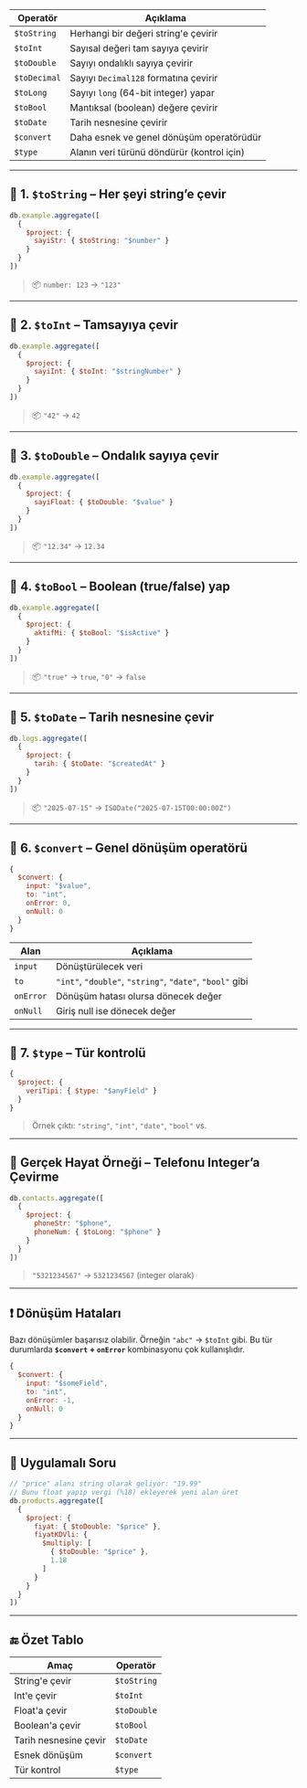 
| Operatör     | Açıklama                                   |
| ------------ | ------------------------------------------ |
| `$toString`  | Herhangi bir değeri string'e çevirir       |
| `$toInt`     | Sayısal değeri tam sayıya çevirir          |
| `$toDouble`  | Sayıyı ondalıklı sayıya çevirir            |
| `$toDecimal` | Sayıyı `Decimal128` formatına çevirir      |
| `$toLong`    | Sayıyı `long` (64-bit integer) yapar       |
| `$toBool`    | Mantıksal (boolean) değere çevirir         |
| `$toDate`    | Tarih nesnesine çevirir                    |
| `$convert`   | Daha esnek ve genel dönüşüm operatörüdür   |
| `$type`      | Alanın veri türünü döndürür (kontrol için) |

---

## 📌 1. `$toString` – Her şeyi string’e çevir

```js
db.example.aggregate([
  {
    $project: {
      sayiStr: { $toString: "$number" }
    }
  }
])
```

> 📦 `number: 123` → `"123"`

---

## 📌 2. `$toInt` – Tamsayıya çevir

```js
db.example.aggregate([
  {
    $project: {
      sayiInt: { $toInt: "$stringNumber" }
    }
  }
])
```

> 📦 `"42"` → `42`

---

## 📌 3. `$toDouble` – Ondalık sayıya çevir

```js
db.example.aggregate([
  {
    $project: {
      sayiFloat: { $toDouble: "$value" }
    }
  }
])
```

> 📦 `"12.34"` → `12.34`

---

## 📌 4. `$toBool` – Boolean (true/false) yap

```js
db.example.aggregate([
  {
    $project: {
      aktifMi: { $toBool: "$isActive" }
    }
  }
])
```

> 📦 `"true"` → `true`, `"0"` → `false`

---

## 📌 5. `$toDate` – Tarih nesnesine çevir

```js
db.logs.aggregate([
  {
    $project: {
      tarih: { $toDate: "$createdAt" }
    }
  }
])
```

> 📦 `"2025-07-15"` → `ISODate("2025-07-15T00:00:00Z")`

---

## 📌 6. `$convert` – Genel dönüşüm operatörü

```js
{
  $convert: {
    input: "$value",
    to: "int",
    onError: 0,
    onNull: 0
  }
}
```

|Alan|Açıklama|
|---|---|
|`input`|Dönüştürülecek veri|
|`to`|`"int"`, `"double"`, `"string"`, `"date"`, `"bool"` gibi|
|`onError`|Dönüşüm hatası olursa dönecek değer|
|`onNull`|Giriş null ise dönecek değer|

---

## 📌 7. `$type` – Tür kontrolü

```js
{
  $project: {
    veriTipi: { $type: "$anyField" }
  }
}
```

> Örnek çıktı: `"string"`, `"int"`, `"date"`, `"bool"` vs.

---

## 🎯 Gerçek Hayat Örneği – Telefonu Integer’a Çevirme

```js
db.contacts.aggregate([
  {
    $project: {
      phoneStr: "$phone",
      phoneNum: { $toLong: "$phone" }
    }
  }
])
```

> `"5321234567"` → `5321234567` (integer olarak)

---

## ❗ Dönüşüm Hataları

Bazı dönüşümler başarısız olabilir. Örneğin `"abc"` → `$toInt` gibi. Bu tür durumlarda **`$convert` + `onError`** kombinasyonu çok kullanışlıdır.

```js
{
  $convert: {
    input: "$someField",
    to: "int",
    onError: -1,
    onNull: 0
  }
}
```

---

## 🧪 Uygulamalı Soru

```js
// "price" alanı string olarak geliyor: "19.99"
// Bunu float yapıp vergi (%18) ekleyerek yeni alan üret
db.products.aggregate([
  {
    $project: {
      fiyat: { $toDouble: "$price" },
      fiyatKDVli: {
        $multiply: [
          { $toDouble: "$price" },
          1.18
        ]
      }
    }
  }
])
```

---

## 🔚 Özet Tablo

| Amaç                  | Operatör    |
| --------------------- | ----------- |
| String'e çevir        | `$toString` |
| Int'e çevir           | `$toInt`    |
| Float'a çevir         | `$toDouble` |
| Boolean'a çevir       | `$toBool`   |
| Tarih nesnesine çevir | `$toDate`   |
| Esnek dönüşüm         | `$convert`  |
| Tür kontrol           | `$type`     |

